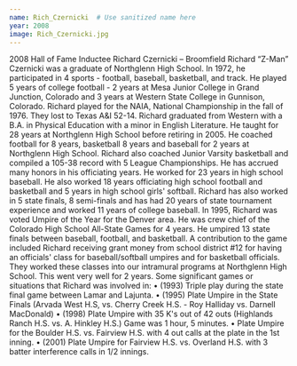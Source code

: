 ```yaml
---
name: Rich_Czernicki  # Use sanitized name here
year: 2008
image: Rich_Czernicki.jpg
---
```


2008 Hall of Fame Inductee Richard Czernicki – Broomfield
Richard “Z-Man” Czernicki was a graduate of Northglenn High School. In 1972, he participated
in 4 sports - football, baseball, basketball, and track. He played 5 years of college football - 2
years at Mesa Junior College in Grand Junction, Colorado and 3 years at Western State College in
Gunnison, Colorado. Richard played for the NAIA, National Championship in the fall of 1976.
They lost to Texas A&I 52-14.
Richard graduated from Western with a B.A. in Physical Education with a minor in English
Literature. He taught for 28 years at Northglenn High School before retiring in 2005. He
coached football for 8 years, basketball 8 years and baseball for 2 years at Northglenn High
School. Richard also coached Junior Varsity basketball and compiled a 105-38 record with 5
League Championships. He has accrued many honors in his officiating years. He worked for 23
years in high school baseball. He also worked 18 years officiating high school football and
basketball and 5 years in high school girls' softball. Richard has also worked in 5 state finals, 8
semi-finals and has had 20 years of state tournament experience and worked 11 years of
college baseball.
In 1995, Richard was voted Umpire of the Year for the Denver area. He was crew chief of the
Colorado High School All-State Games for 4 years. He umpired 13 state finals between baseball,
football, and basketball.
A contribution to the game included Richard receiving grant money from school district #12 for
having an officials' class for baseball/softball umpires and for basketball officials. They worked
these classes into our intramural programs at Northglenn High School. This went very well for 2
years.
Some significant games or situations that Richard was involved in:
• (1993) Triple play during the state final game between Lamar and Lajunta.
• (1995) Plate Umpire in the State Finals (Arvada West H.S, vs. Cherry Creek H.S. - Roy
Halliday vs. Darnell MacDonald)
• (1998) Plate Umpire with 35 K's out of 42 outs (Highlands Ranch H.S. vs. A. Hinkley
H.S.) Game was 1 hour, 5 minutes.
• Plate Umpire for the Boulder H.S. vs. Fairview H.S. with 4 out calls at the plate in the
1st inning.
• (2001) Plate Umpire for Fairview H.S. vs. Overland H.S. with 3 batter interference
calls in 1/2 innings.